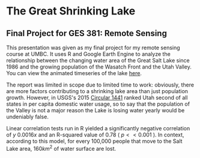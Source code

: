# The Great Shrinking Lake
## Final Project for GES 381: Remote Sensing

This presentation was given as my final project for my remote sensing course at UMBC. It uses R and Google Earth Engine to analyze the relationship between the changing water area of the Great Salt Lake since 1986 and the growing population of the Wasatch Front and the Utah Valley. You can view the animated timeseries of the lake [here](/381_proj/images).

The report was limited in scope due to limited time to work: obviously, there are more factors contributing to a shrinking lake area than just population growth. However, in USGS's 2015 [Circular 1441]("https://pubs.er.usgs.gov/publication/cir1441") ranked Utah second of all states in per capita domestic water usage, so to say that the population of the Valley is not a major reason the Lake is losing water yearly would be undeniably false.

Linear correlation tests run in R yielded a significantly negative correlation of $y ~ 0.0016x$ and an R-squared value of $0.78$ ( $p << 0.001$ ). In context, according to this model, for every 100,000 people that move to the Salt Lake area, $160 km^2$ of water surface are lost. 

<object data="/381_proj/gsl_ppt.pdf" type="application/pdf" width="700px" height="700px"/>

